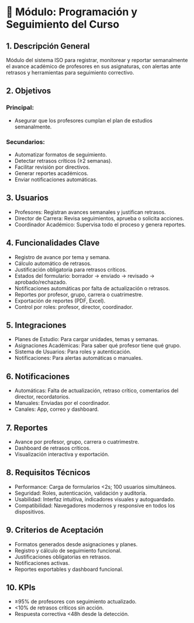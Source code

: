# 🧩 Módulo: Programación y Seguimiento del Curso

## 1. Descripción General

Módulo del sistema ISO para registrar, monitorear y reportar semanalmente el avance académico de profesores en sus asignaturas, con alertas ante retrasos y herramientas para seguimiento correctivo.

## 2. Objetivos

### Principal:

- Asegurar que los profesores cumplan el plan de estudios semanalmente.

### Secundarios:

- Automatizar formatos de seguimiento.
- Detectar retrasos críticos (≥2 semanas).
- Facilitar revisión por directivos.
- Generar reportes académicos.
- Enviar notificaciones automáticas.

## 3. Usuarios

- Profesores: Registran avances semanales y justifican retrasos.
- Director de Carrera: Revisa seguimientos, aprueba o solicita acciones.
- Coordinador Académico: Supervisa todo el proceso y genera reportes.

## 4. Funcionalidades Clave

- Registro de avance por tema y semana.
- Cálculo automático de retrasos.
- Justificación obligatoria para retrasos críticos.
- Estados del formulario: borrador → enviado → revisado → aprobado/rechazado.
- Notificaciones automáticas por falta de actualización o retrasos.
- Reportes por profesor, grupo, carrera o cuatrimestre.
- Exportación de reportes (PDF, Excel).
- Control por roles: profesor, director, coordinador.

## 5. Integraciones

- Planes de Estudio: Para cargar unidades, temas y semanas.
- Asignaciones Académicas: Para saber qué profesor tiene qué grupo.
- Sistema de Usuarios: Para roles y autenticación.
- Notificaciones: Para alertas automáticas o manuales.

## 6. Notificaciones

- Automáticas: Falta de actualización, retraso crítico, comentarios del director, recordatorios.
- Manuales: Enviadas por el coordinador.
- Canales: App, correo y dashboard.

## 7. Reportes

- Avance por profesor, grupo, carrera o cuatrimestre.
- Dashboard de retrasos críticos.
- Visualización interactiva y exportación.

## 8. Requisitos Técnicos

- Performance: Carga de formularios <2s; 100 usuarios simultáneos.
- Seguridad: Roles, autenticación, validación y auditoría.
- Usabilidad: Interfaz intuitiva, indicadores visuales y autoguardado.
- Compatibilidad: Navegadores modernos y responsive en todos los dispositivos.

## 9. Criterios de Aceptación

- Formatos generados desde asignaciones y planes.
- Registro y cálculo de seguimiento funcional.
- Justificaciones obligatorias en retrasos.
- Notificaciones activas.
- Reportes exportables y dashboard funcional.

## 10. KPIs

- ≥95% de profesores con seguimiento actualizado.
- <10% de retrasos críticos sin acción.
- Respuesta correctiva <48h desde la detección.
